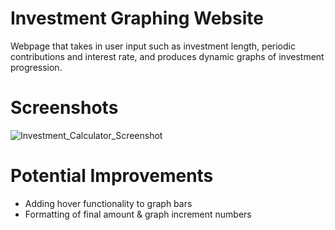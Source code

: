 # Investment Graphing Website
Webpage that takes in user input such as investment length, periodic contributions and interest rate, and produces dynamic graphs of investment progression.

# Screenshots
![Investment_Calculator_Screenshot](https://user-images.githubusercontent.com/97311304/164949848-32e351f1-81b7-4a5b-a914-d3a3953a1b1c.jpg)

# Potential Improvements
- Adding hover functionality to graph bars
- Formatting of final amount & graph increment numbers
